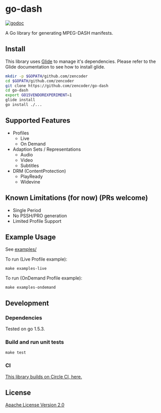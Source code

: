 # go-dash

[![godoc](https://godoc.org/github.com/zencoder/go-dash/mpd?status.svg)](http://godoc.org/github.com/zencoder/go-dash/mpd)

A Go library for generating MPEG-DASH manifests.

## Install

This library uses [Glide](https://github.com/Masterminds/glide) to manage it's dependencies. Please refer to the Glide documentation to see how to install glide.

```bash
mkdir -p $GOPATH/github.com/zencoder
cd $GOPATH/github.com/zencoder
git clone https://github.com/zencoder/go-dash
cd go-dash
export GO15VENDOREXPERIMENT=1
glide install
go install ./...
```

## Supported Features

* Profiles
  * Live
  * On Demand
* Adaption Sets / Representations
  * Audio
  * Video
  * Subtitles
* DRM (ContentProtection)
  * PlayReady
  * Widevine

## Known Limitations (for now) (PRs welcome)

* Single Period
* No PSSH/PRO generation
* Limited Profile Support

## Example Usage

See [examples/](https://github.com/zencoder/go-dash/tree/master/examples)

To run (Live Profile example):
```
make examples-live
```

To run (OnDemand Profile example):
```
make examples-ondemand
```

## Development

### Dependencies

Tested on go 1.5.3.

### Build and run unit tests

    make test

### CI

[This library builds on Circle CI, here.](https://circleci.com/gh/zencoder/go-dash/)

## License

[Apache License Version 2.0](LICENSE)
